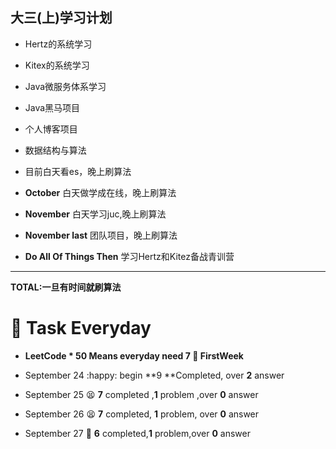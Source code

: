## 大三(上)学习计划

* Hertz的系统学习
* Kitex的系统学习
* Java微服务体系学习
* Java黑马项目
* 个人博客项目
* 数据结构与算法



* 目前白天看es，晚上刷算法

* **October** 白天做学成在线，晚上刷算法

* **November** 白天学习juc,晚上刷算法
* **November last** 团队项目，晚上刷算法
* **Do All Of Things Then** 学习Hertz和Kitez备战青训营

****

**TOTAL:一旦有时间就刷算法**





#  :date: Task  Everyday

*  **LeetCode * 50  Means everyday need 7  :apple: FirstWeek**

* September 24 :happy: begin **9 **Completed, over **2** answer

* September 25 :tired_face: **7** completed ,**1** problem ,over **0** answer

* September 26 :tired_face: **7** completed, **1** problem, over **0** answer

* September 27 :cowboy_hat_face: **6** completed,**1** problem,over **0** answer

  